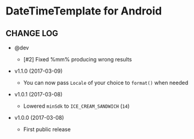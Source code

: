 # DateTimeTemplate for Android #

## CHANGE LOG ##

* @dev
   * [#2] Fixed %mm% producing wrong results

* v1.1.0 (2017-03-09)
   * You can now pass `Locale` of your choice to `format()` when needed

* v1.0.1 (2017-03-08)
   * Lowered `minSdk` to `ICE_CREAM_SANDWICH` (`14`)

* v1.0.0 (2017-03-08)
   * First public release
